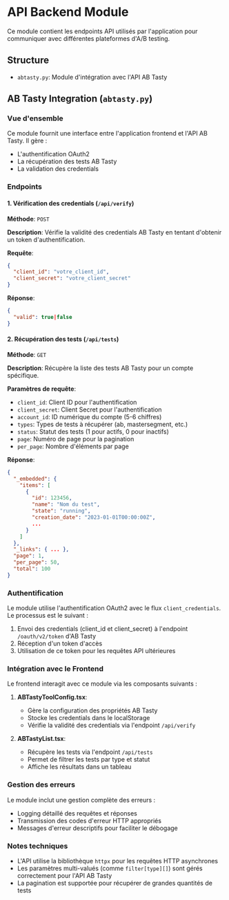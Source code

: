 # API Backend Module

Ce module contient les endpoints API utilisés par l'application pour communiquer avec différentes plateformes d'A/B testing.

## Structure

- `abtasty.py`: Module d'intégration avec l'API AB Tasty

## AB Tasty Integration (`abtasty.py`)

### Vue d'ensemble

Ce module fournit une interface entre l'application frontend et l'API AB Tasty. Il gère :
- L'authentification OAuth2
- La récupération des tests AB Tasty
- La validation des credentials

### Endpoints

#### 1. Vérification des credentials (`/api/verify`)

**Méthode**: `POST`

**Description**: Vérifie la validité des credentials AB Tasty en tentant d'obtenir un token d'authentification.

**Requête**:
```json
{
  "client_id": "votre_client_id",
  "client_secret": "votre_client_secret"
}
```

**Réponse**:
```json
{
  "valid": true|false
}
```

#### 2. Récupération des tests (`/api/tests`)

**Méthode**: `GET`

**Description**: Récupère la liste des tests AB Tasty pour un compte spécifique.

**Paramètres de requête**:
- `client_id`: Client ID pour l'authentification
- `client_secret`: Client Secret pour l'authentification
- `account_id`: ID numérique du compte (5-6 chiffres)
- `types`: Types de tests à récupérer (ab, mastersegment, etc.)
- `status`: Statut des tests (1 pour actifs, 0 pour inactifs)
- `page`: Numéro de page pour la pagination
- `per_page`: Nombre d'éléments par page

**Réponse**:
```json
{
  "_embedded": {
    "items": [
      {
        "id": 123456,
        "name": "Nom du test",
        "state": "running",
        "creation_date": "2023-01-01T00:00:00Z",
        ...
      }
    ]
  },
  "_links": { ... },
  "page": 1,
  "per_page": 50,
  "total": 100
}
```

### Authentification

Le module utilise l'authentification OAuth2 avec le flux `client_credentials`. Le processus est le suivant :

1. Envoi des credentials (client_id et client_secret) à l'endpoint `/oauth/v2/token` d'AB Tasty
2. Réception d'un token d'accès
3. Utilisation de ce token pour les requêtes API ultérieures

### Intégration avec le Frontend

Le frontend interagit avec ce module via les composants suivants :

1. **ABTastyToolConfig.tsx**:
   - Gère la configuration des propriétés AB Tasty
   - Stocke les credentials dans le localStorage
   - Vérifie la validité des credentials via l'endpoint `/api/verify`

2. **ABTastyList.tsx**:
   - Récupère les tests via l'endpoint `/api/tests`
   - Permet de filtrer les tests par type et statut
   - Affiche les résultats dans un tableau

### Gestion des erreurs

Le module inclut une gestion complète des erreurs :
- Logging détaillé des requêtes et réponses
- Transmission des codes d'erreur HTTP appropriés
- Messages d'erreur descriptifs pour faciliter le débogage

### Notes techniques

- L'API utilise la bibliothèque `httpx` pour les requêtes HTTP asynchrones
- Les paramètres multi-valués (comme `filter[type][]`) sont gérés correctement pour l'API AB Tasty
- La pagination est supportée pour récupérer de grandes quantités de tests 